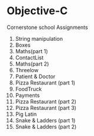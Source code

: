 # Objective-C
Cornerstone school Assignments
1. String manipulation
2. Boxes
3. Maths(part 1)
4. ContactList
5. Maths(part 2)
6. Threelow
7. Patient & Doctor
8. Pizza Restaurant (part 1)
9. FoodTruck
10. Payments
11. Pizza Restaurant (part 2)
12. Pizza Restaurant (part 3)
13. Pig Latin
14. Snake & Ladders (part 1)
15. Snake & Ladders (part 2)

